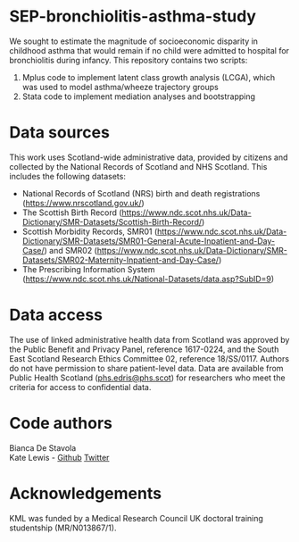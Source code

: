 # SEP-bronchiolitis-asthma-study
We sought to estimate the magnitude of socioeconomic disparity in childhood asthma that would remain if no child were admitted to hospital for bronchiolitis during infancy. This repository contains two scripts:<br/>
1. Mplus code to implement latent class growth analysis (LCGA), which was used to model asthma/wheeze trajectory groups<br/>
2. Stata code to implement mediation analyses and bootstrapping
# Data sources
This work uses Scotland-wide administrative data, provided by citizens and collected by the National Records of Scotland and NHS Scotland. This includes the following datasets:<br/>
- National Records of Scotland (NRS) birth and death registrations (https://www.nrscotland.gov.uk/)<br/>
- The Scottish Birth Record (https://www.ndc.scot.nhs.uk/Data-Dictionary/SMR-Datasets/Scottish-Birth-Record/)<br/>
- Scottish Morbidity Records, SMR01 (https://www.ndc.scot.nhs.uk/Data-Dictionary/SMR-Datasets/SMR01-General-Acute-Inpatient-and-Day-Case/) and SMR02 (https://www.ndc.scot.nhs.uk/Data-Dictionary/SMR-Datasets/SMR02-Maternity-Inpatient-and-Day-Case/)<br/>
- The Prescribing Information System (https://www.ndc.scot.nhs.uk/National-Datasets/data.asp?SubID=9)<br/>
# Data access
The use of linked administrative health data from Scotland was approved by the Public Benefit and Privacy Panel, reference 1617-0224, and the South East Scotland Research Ethics Committee 02, reference 18/SS/0117. Authors do not have permission to share patient-level data. Data are available from Public Health Scotland (phs.edris@phs.scot) for researchers who meet the criteria for access to confidential data.<br/>
# Code authors
Bianca De Stavola<br/>
Kate Lewis - [Github](https://github.com/LewisKate123) [Twitter](https://twitter.com/KateMarieLewis1)<br/>
# Acknowledgements 
KML was funded by a Medical Research Council UK doctoral training studentship (MR/N013867/1).
